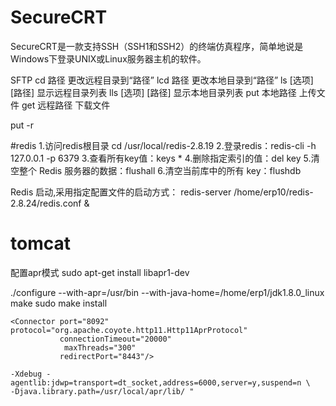 # SecureCRT
SecureCRT是一款支持SSH（SSH1和SSH2）的终端仿真程序，简单地说是Windows下登录UNIX或Linux服务器主机的软件。

SFTP
cd 路径                        更改远程目录到“路径” 
lcd 路径                       更改本地目录到“路径” 
ls [选项] [路径]               显示远程目录列表 
lls [选项] [路径]              显示本地目录列表 
put 本地路径                   上传文件 
get 远程路径                   下载文件 

put -r

#redis
1.访问redis根目录    cd  /usr/local/redis-2.8.19
2.登录redis：redis-cli -h 127.0.0.1 -p 6379
3.查看所有key值：keys *
4.删除指定索引的值：del key
5.清空整个 Redis 服务器的数据：flushall 
6.清空当前库中的所有 key：flushdb 

Redis 启动,采用指定配置文件的启动方式：
redis-server /home/erp10/redis-2.8.24/redis.conf &

# tomcat 
配置apr模式
sudo apt-get install libapr1-dev

./configure --with-apr=/usr/bin --with-java-home=/home/erp1/jdk1.8.0_linux
make
sudo make install

    <Connector port="8092" protocol="org.apache.coyote.http11.Http11AprProtocol"
               connectionTimeout="20000"
                maxThreads="300"
               redirectPort="8443"/>
	
	-Xdebug -agentlib:jdwp=transport=dt_socket,address=6000,server=y,suspend=n \
	-Djava.library.path=/usr/local/apr/lib/ "

